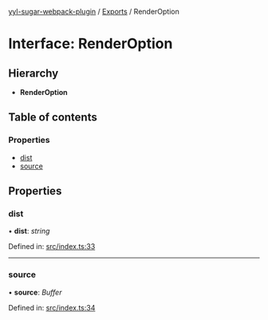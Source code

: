 [yyl-sugar-webpack-plugin](../README.md) / [Exports](../modules.md) / RenderOption

# Interface: RenderOption

## Hierarchy

* **RenderOption**

## Table of contents

### Properties

- [dist](renderoption.md#dist)
- [source](renderoption.md#source)

## Properties

### dist

• **dist**: *string*

Defined in: [src/index.ts:33](https://github.com/jackness1208/yyl-sugar-webpack-plugin/blob/9cdb7ae/src/index.ts#L33)

___

### source

• **source**: *Buffer*

Defined in: [src/index.ts:34](https://github.com/jackness1208/yyl-sugar-webpack-plugin/blob/9cdb7ae/src/index.ts#L34)
